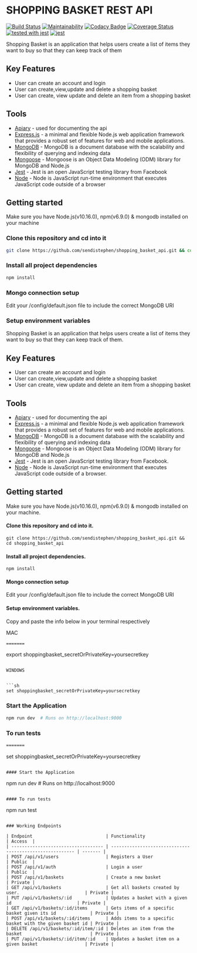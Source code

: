 # SHOPPING BASKET REST API


[![Build Status](https://travis-ci.org/sendistephen/shopping_basket_api.svg?branch=develop)](https://travis-ci.org/sendistephen/shopping_basket_api) [![Maintainability](https://api.codeclimate.com/v1/badges/fdd7818f671514fff2e8/maintainability)](https://codeclimate.com/github/sendistephen/shopping_basket_api/maintainability) [![Codacy Badge](https://api.codacy.com/project/badge/Grade/11edf48745ef45d58a26b798a419bc35)](https://app.codacy.com/app/sendistephen/shopping_basket_api?utm_source=github.com&utm_medium=referral&utm_content=sendistephen/shopping_basket_api&utm_campaign=Badge_Grade_Dashboard) [![Coverage Status](https://coveralls.io/repos/github/sendistephen/shopping_basket_api/badge.svg)](https://coveralls.io/github/sendistephen/shopping_basket_api) [![tested with jest](https://img.shields.io/badge/tested_with-jest-99424f.svg)](https://github.com/facebook/jest) [![jest](https://jestjs.io/img/jest-badge.svg)](https://github.com/facebook/jest)

Shopping Basket is an application that helps users create a list of items they want to buy so that they can keep track of them

## Key Features

-   User can create an account and login
-   User can create,view,update and delete a shopping basket
-   User can create, view update and delete an item from a shopping basket

## Tools

-   [Apiary](https://apiary.io/) - used for documenting the api
-   [Express.js](https://expressjs.com/) - a minimal and flexible Node.js web application framework that provides a robust set of features for web and mobile applications.
-   [MongoDB](https://www.mongodb.com/) - MongoDB is a document database with the scalability and flexibility of querying and indexing data
-   [Mongoose](https://mongoosejs.com) - Mongoose is an Object Data Modeling (ODM) library for MongoDB and Node.js
-   [Jest](https://jestjs.io/docs/en/getting-started) - Jest is an open JavaScript testing library from Facebook
-   [Node]() - Node is JavaScript run-time environment that executes JavaScript code outside of a browser

## Getting started

Make sure you have Node.js(v10.16.0), npm(v6.9.0) & mongodb installed on your machine

### Clone this repository and cd into it

```sh
git clone https://github.com/sendistephen/shopping_basket_api.git && cd shopping_basket_api
```

### Install all project dependencies

```sh
npm install
```

### Mongo connection setup

Edit your /config/default.json file to include the correct MongoDB URI

### Setup environment variables

Shopping Basket is an application that helps users create a list of items they want to buy so that they can keep track of them.

## Key Features

- User can create an account and login
- User can create,view,update and delete a shopping basket
- User can create, view update and delete an item from a shopping basket

## Tools

- [Apiary](https://apiary.io/) - used for documenting the api
- [Express.js](https://expressjs.com/) - a minimal and flexible Node.js web application framework that provides a robust set of features for web and mobile applications.
- [MongoDB](https://www.mongodb.com/) - MongoDB is a document database with the scalability and flexibility of querying and indexing data
- [Mongoose](https://mongoosejs.com) - Mongoose is an Object Data Modeling (ODM) library for MongoDB and Node.js
- [Jest](https://jestjs.io/docs/en/getting-started) - Jest is an open JavaScript testing library from Facebook.
- [Node]() - Node is JavaScript run-time environment that executes JavaScript code outside of a browser.

## Getting started

Make sure you have Node.js(v10.16.0), npm(v6.9.0) & mongodb installed on your machine.

#### Clone this repository and cd into it.

```
git clone https://github.com/sendistephen/shopping_basket_api.git && cd shopping_basket_api
```

#### Install all project dependencies.

```
npm install
```

#### Mongo connection setup
Edit your /config/default.json file to include the correct MongoDB URI

#### Setup environment variables.


Copy and paste the info below in your terminal respectively

MAC


```sh
=======
```

export shoppingbasket_secretOrPrivateKey=yoursecretkey
```

WINDOWS


```sh
set shoppingbasket_secretOrPrivateKey=yoursecretkey
```

### Start the Application

```sh
npm run dev  # Runs on http://localhost:9000
```

### To run tests

```sh
=======
```
set shoppingbasket_secretOrPrivateKey=yoursecretkey
```

#### Start the Application

```
npm run dev  # Runs on http://localhost:9000
```

#### To run tests

```

npm run test
```

### Working Endpoints

| Endpoint                            | Functionality                                            | Access  |
| ----------------------------------- | -------------------------------------------------------- | ------- |
| POST /api/v1/users                  | Registers a User                                         | Public  |
| POST /api/v1/auth                   | Login a user                                             | Public  |
| POST /api/v1/baskets                | Create a new basket                                      | Private |
| GET /api/v1/baskets                 | Get all baskets created by user.                         | Private |
| PUT /api/v1/baskets/:id             | Updates a basket with a given id                         | Private |
| GET /api/v1/baskets/:id/items       | Gets items of a specific basket given its id             | Private |
| POST /api/v1/baskets/:id/items      | Adds items to a specific basket with the given basket id | Private |
| DELETE /api/v1/baskets/:id/item/:id | Deletes an item from the basket                          | Private |
| PUT /api/v1/baskets/:id/item/:id    | Updates a basket item on a given basket                  | Private |
